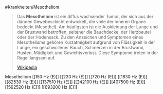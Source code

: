 #Krankheiten/Mesotheliom

> Das **Mesotheliom** ist ein diffus wachsender Tumor, der sich aus der dünnen Gewebeschicht entwickelt, die viele der inneren Organe bedeckt (Mesothel). Am häufigsten ist die Auskleidung der Lunge und der Brustwand betroffen, seltener die Bauchdecke, der Herzbeutel oder der Hodensack. Zu den Anzeichen und Symptomen eines Mesothelioms gehören Kurzatmigkeit aufgrund von Flüssigkeit in der Lunge, ein geschwollener Bauch, Schmerzen in der Brustwand, Husten, Müdigkeit und Gewichtsverlust. Diese Symptome treten in der Regel langsam auf.
>
> [Wikipedia](https://de.wikipedia.org/wiki/Mesotheliom)

Mesotheliom
[[150 Hz (E)]]
[[230 Hz (E)]]
[[720 Hz (E)]]
[[1830 Hz (E)]]
[[82530 Hz (E)]]
[[137510 Hz (E)]]
[[242100 Hz (E)]]
[[407500 Hz (E)]]
[[592520 Hz (E)]]
[[693200 Hz (E)]]